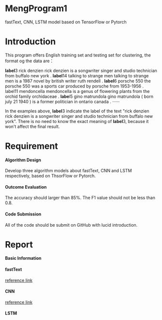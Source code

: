 # MengProgram1
fastText, CNN, LSTM model based on TensorFlow or Pytorch

# Introduction
This program offers English training set and testing set for clustering, the format og the data are：

**label**3 rick denzien rick denzien is a songwriter singer and studio technician from buffalo new york .
**label**14 talking to strange men talking to strange men is a 1987 novel by british writer ruth rendell .
**label**6 porsche 550 the porsche 550 was a sports car produced by porsche from 1953-1956 . label11 mendoncella mendoncella is a genus of flowering plants from the orchid family orchidaceae .
**labe**l5 gino matrundola gino matrundola ( born july 21 1940 ) is a former politician in ontario canada .
······

In the examples above, **label**3 indicate the label of the text "rick denzien rick denzien is a songwriter singer and studio technician from buffalo new york". There is no need to know the exact meaning of **label**3, because it won't affect the final result.

# Requirement
#### Algorithm Design
Develop three algorithm models about fastText, CNN and LSTM respectively, based on ThsorFlow or Pytorch.

#### Outcome Evaluation
The accuracy should larger than 85%.
The F1 value should not be less than 0.8.

#### Code Submission
All of the code should be submit on GitHub with lucid introduction.

# Report

#### Basic Information


#### fastText
[reference link](https://github.com/facebookresearch/fastText)


#### CNN
[reference link](https://github.com/gaussic/text-classification-cnn-rnn)


#### LSTM


